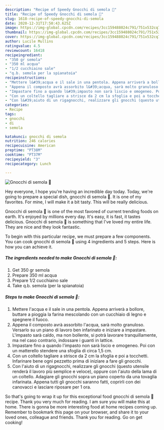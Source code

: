 ```yaml
---
description: "Recipe of Speedy Gnocchi di semola 🌷"
title: "Recipe of Speedy Gnocchi di semola 🌷"
slug: 1618-recipe-of-speedy-gnocchi-di-semola
date: 2020-12-31T17:50:43.625Z
image: https://img-global.cpcdn.com/recipes/3cc159488024c791/751x532cq70/gnocchi-di-semola-🌷-recipe-main-photo.jpg
thumbnail: https://img-global.cpcdn.com/recipes/3cc159488024c791/751x532cq70/gnocchi-di-semola-🌷-recipe-main-photo.jpg
cover: https://img-global.cpcdn.com/recipes/3cc159488024c791/751x532cq70/gnocchi-di-semola-🌷-recipe-main-photo.jpg
author: Lucile Mullins
ratingvalue: 4.5
reviewcount: 16418
recipeingredient:
- "350 gr semola"
- "350 ml acqua"
- "1/2 cucchiaino sale"
- "q.b. semola per la spianatoia"
recipeinstructions:
- "Mettere l&#39;acqua e il sale in una pentola. Appena arriverà a bollore, buttare a pioggia la farina mescolando con un cucchiaio di legno e spegnere il fuoco."
- "Appena il composto avrà assorbito l&#39;acqua, sarà molto granuloso. Versarlo su un piano di lavoro ben infarinato e iniziare a impastare. L&#39;impasto sarà caldo, ma non bollente, si potrà lavorare tranquillamente, ma nel caso contrario, indossare i guanti in lattice."
- "Impastare fino a quando l&#39;impasto non sarà liscio e omogeneo. Poi con un matterello stendere una sfoglia di circa 1,5 cm."
- "Con un coltello tagliare a strisce da 2 cm la sfoglia e poi a tocchetti. Infarinare bene ogni pezzetto prima di iniziare a fare gli gnocchi."
- "Con l&#39;aiuto di un rigagnocchi, realizzare gli gnocchi (questo utensile renderà il lavoro più semplice e veloce), oppure con l&#39;aiuto della lama di un coltello. Adagiare gli gnocchi sopra un piano coperto da una tovaglia infarinata. Appena tutti gli gnocchi saranno fatti, coprirli con dei canovacci e lasciare riposare per 1 ora."
categories:
- Recipe
tags:
- gnocchi
- di
- semola

katakunci: gnocchi di semola 
nutrition: 246 calories
recipecuisine: American
preptime: "PT38M"
cooktime: "PT37M"
recipeyield: "3"
recipecategory: Lunch

---
```



![Gnocchi di semola 🌷](https://img-global.cpcdn.com/recipes/3cc159488024c791/751x532cq70/gnocchi-di-semola-🌷-recipe-main-photo.jpg)

Hey everyone, I hope you're having an incredible day today. Today, we're going to prepare a special dish, gnocchi di semola 🌷. It is one of my favorites. For mine, I will make it a bit tasty. This will be really delicious.



Gnocchi di semola 🌷 is one of the most favored of current trending foods on earth. It's enjoyed by millions every day. It's easy, it is fast, it tastes delicious. Gnocchi di semola 🌷 is something that I've loved my entire life. They are nice and they look fantastic.


To begin with this particular recipe, we must prepare a few components. You can cook gnocchi di semola 🌷 using 4 ingredients and 5 steps. Here is how you can achieve it.

<!--inarticleads1-->

##### The ingredients needed to make Gnocchi di semola 🌷:

1. Get 350 gr semola
1. Prepare 350 ml acqua
1. Prepare 1/2 cucchiaino sale
1. Take q.b. semola (per la spianatoia)




<!--inarticleads2-->

##### Steps to make Gnocchi di semola 🌷:

1. Mettere l&#39;acqua e il sale in una pentola. Appena arriverà a bollore, buttare a pioggia la farina mescolando con un cucchiaio di legno e spegnere il fuoco.
1. Appena il composto avrà assorbito l&#39;acqua, sarà molto granuloso. Versarlo su un piano di lavoro ben infarinato e iniziare a impastare. L&#39;impasto sarà caldo, ma non bollente, si potrà lavorare tranquillamente, ma nel caso contrario, indossare i guanti in lattice.
1. Impastare fino a quando l&#39;impasto non sarà liscio e omogeneo. Poi con un matterello stendere una sfoglia di circa 1,5 cm.
1. Con un coltello tagliare a strisce da 2 cm la sfoglia e poi a tocchetti. Infarinare bene ogni pezzetto prima di iniziare a fare gli gnocchi.
1. Con l&#39;aiuto di un rigagnocchi, realizzare gli gnocchi (questo utensile renderà il lavoro più semplice e veloce), oppure con l&#39;aiuto della lama di un coltello. Adagiare gli gnocchi sopra un piano coperto da una tovaglia infarinata. Appena tutti gli gnocchi saranno fatti, coprirli con dei canovacci e lasciare riposare per 1 ora.




So that's going to wrap it up for this exceptional food gnocchi di semola 🌷 recipe. Thank you very much for reading. I am sure you will make this at home. There is gonna be more interesting food at home recipes coming up. Remember to bookmark this page on your browser, and share it to your loved ones, colleague and friends. Thank you for reading. Go on get cooking!

